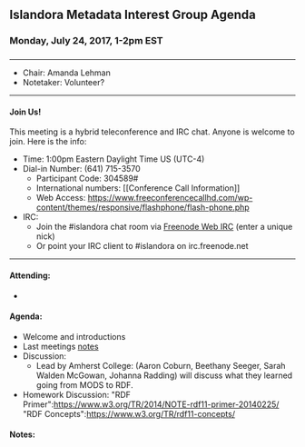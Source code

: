 ## Islandora Metadata Interest Group Agenda
### Monday, July 24, 2017, 1-2pm EST
### 
---
* Chair:  Amanda Lehman
* Notetaker:  Volunteer? 

---

#### Join Us!
This meeting is a hybrid teleconference and IRC chat. Anyone is welcome to join. Here is the info:
* Time: 1:00pm Eastern Daylight Time US (UTC-4)
* Dial-in Number: (641) 715-3570
  * Participant Code: 304589#
  * International numbers: [[Conference Call Information]]
  * Web Access: https://www.freeconferencecallhd.com/wp-content/themes/responsive/flashphone/flash-phone.php
* IRC:
  * Join the #islandora chat room via [Freenode Web IRC](http://webchat.freenode.net/) (enter a unique nick)
  * Or point your IRC client to #islandora on irc.freenode.net
---
#### Attending:
* 

#### Agenda:
* Welcome and introductions  
* Last meetings [notes](https://github.com/islandora-interest-groups/Islandora-Metadata-Interest-Group/blob/master/Meetings/2017_07_10.md)
* Discussion: 
  * Lead by Amherst College: (Aaron Coburn, Beethany Seeger, Sarah Walden McGowan, Johanna Radding) will discuss what they learned going from MODS to RDF.  
 * Homework Discussion: "RDF Primer":https://www.w3.org/TR/2014/NOTE-rdf11-primer-20140225/  "RDF Concepts":https://www.w3.org/TR/rdf11-concepts/

#### Notes:
